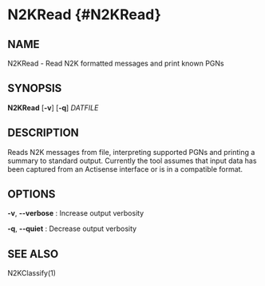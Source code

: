 # N2KRead {#N2KRead}

## NAME
N2KRead - Read N2K formatted messages and print known PGNs

## SYNOPSIS
**N2KRead** [**-v**] [**-q**] *DATFILE*

## DESCRIPTION
Reads N2K messages from file, interpreting supported PGNs and printing a summary to standard output.
Currently the tool assumes that input data has been captured from an Actisense interface or is in a compatible format.

## OPTIONS
**-v**, **--verbose**
:  Increase output verbosity

**-q**, **--quiet**
:  Decrease output verbosity

## SEE ALSO
N2KClassify(1)
